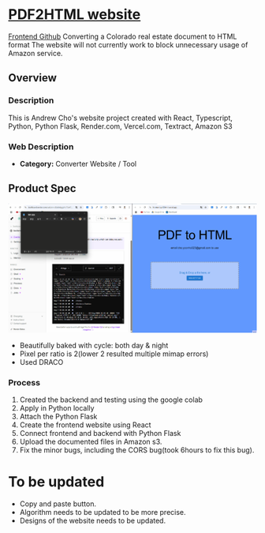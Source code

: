 # [PDF2HTML website](https://frontend-pdf2html.vercel.app/)
[Frontend Github](https://github.com/0GhOsTO/frontend-pdf2html)
Converting a Colorado real estate document to HTML format
The website will not currently work to block unnecessary usage of Amazon service.

## Overview
### Description
This is Andrew Cho's website project created with React, Typescript, Python, Python Flask, Render.com, Vercel.com, Textract, Amazon S3

### Web Description
- **Category:** Converter Website / Tool

## Product Spec
![Mock Walk through](https://github.com/0GhOsTO/backend-pdf2html/blob/main/pdf2htmlmock.gif)

- Beautifully baked with cycle: both day & night
- Pixel per ratio is 2(lower 2 resulted multiple mimap errors)
- Used DRACO

### Process
1. Created the backend and testing using the google colab
2. Apply in Python locally
3. Attach the Python Flask
4. Create the frontend website using React
5. Connect frontend and backend with Python Flask
6. Upload the documented files in Amazon s3.
7. Fix the minor bugs, including the CORS bug(took 6hours to fix this bug).

# To be updated
- Copy and paste button.
- Algorithm needs to be updated to be more precise.
- Designs of the website needs to be updated.
